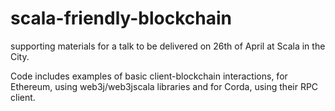 # scala-friendly-blockchain
supporting materials for a talk to be delivered on 26th of April at Scala in the City.

Code includes examples of basic client-blockchain interactions, for Ethereum, using web3j/web3jscala libraries and for Corda,
using their RPC client.
